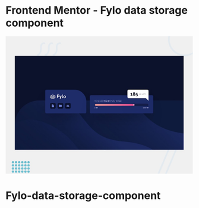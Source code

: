 # Frontend Mentor - Fylo data storage component

![Design preview for the Fylo data storage component coding challenge](./design/desktop-preview.jpg)

# Fylo-data-storage-component

